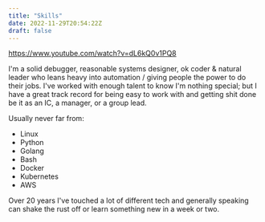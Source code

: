 ```yaml
---
title: "Skills"
date: 2022-11-29T20:54:22Z
draft: false
---
```


https://www.youtube.com/watch?v=dL6kQ0v1PQ8

I'm a solid debugger, reasonable systems designer, ok coder & natural leader
who leans heavy into automation / giving people the power to do their jobs.
I've worked with enough talent to know I'm nothing special; but I have a great
track record for being easy to work with and getting shit done be it as an IC,
a manager, or a group lead.

Usually never far from:

- Linux
- Python
- Golang
- Bash
- Docker
- Kubernetes
- AWS

Over 20 years I've touched a lot of different tech and generally speaking can
shake the rust off or learn something new in a week or two.
